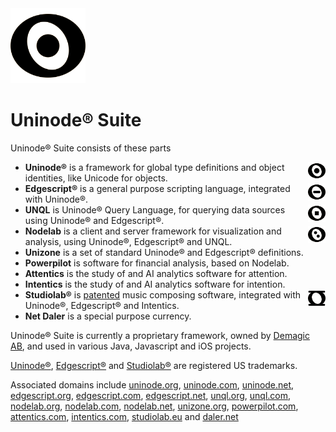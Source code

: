 <img src="uninode400sq.png" alt="Uninode logotype" height="120" width="120"/>

# Uninode® Suite

Uninode® Suite consists of these parts
* <div><img src="uninode400sq.png" alt="Uninode logotype" height="28" width="28" align="right"/><strong>Uninode®</strong> is a framework for global type definitions and object identities, like Unicode for objects.</div>
* <div><img src="edgescript400sq.png" alt="Edgescript logotype" height="28" width="28" align="right"/><strong>Edgescript®</strong> is a general purpose scripting language, integrated with Uninode®.</div>
* <div><img src="unql400sq.png" alt="UNQL logotype" height="28" width="28" align="right"/><strong>UNQL</strong> is Uninode® Query Language, for querying data sources using Uninode® and Edgescript®.</div>
* <div><img src="nodelab400sq.png" alt="Nodelab logotype" height="28" width="28" align="right"/><strong>Nodelab</strong> is a client and server framework for visualization and analysis, using Uninode®, Edgescript® and UNQL.</div>
* **Unizone** is a set of standard Uninode® and Edgescript® definitions.
* **Powerpilot** is software for financial analysis, based on Nodelab.
* **Attentics** is the study of and AI analytics software for attention.
* **Intentics** is the study of and AI analytics software for intention.
* <div><img src="studiolab400sq.png" alt="Studiolab logotype" height="28" width="28" align="right"/><strong>Studiolab®</strong> is <a href="https://patents.google.com/patent/US9378718B1/en" target="_blank">patented</a> music composing software, integrated with Uninode®, Edgescript® and Intentics.</div>
* **Net Daler** is a special purpose currency.

Uninode® Suite is currently a proprietary framework, owned by 
<a href="http://www.demagic.com" target="_blank">Demagic AB</a>, and used in various 
Java, Javascript and iOS projects.

<a href="https://trademarks.justia.com/780/37/uninode-78037205.html" target="_blank">Uninode®</a>,
<a href="https://trademarks.justia.com/858/04/edgescript-85804038.html" target="_blank">Edgescript®</a> and
<a href="https://trademarks.justia.com/783/92/studiolab-78392947.html" target="_blank">Studiolab®</a> 
are registered US trademarks.

Associated domains include
<a href="https://uninode.org" target="_blank">uninode.org</a>,
<a href="https://uninode.com" target="_blank">uninode.com</a>,
<a href="https://uninode.net" target="_blank">uninode.net</a>,
<a href="https://edgescript.org" target="_blank">edgescript.org</a>,
<a href="https://edgescript.com" target="_blank">edgescript.com</a>,
<a href="https://edgescript.net" target="_blank">edgescript.net</a>,
<a href="https://unql.org" target="_blank">unql.org</a>,
<a href="https://unql.com" target="_blank">unql.com</a>,
<a href="https://nodelab.org" target="_blank">nodelab.org</a>,
<a href="https://nodelab.com" target="_blank">nodelab.com</a>,
<a href="https://nodelab.net" target="_blank">nodelab.net</a>,
<a href="https://unizone.org" target="_blank">unizone.org</a>,
<a href="https://powerpilot.com" target="_blank">powerpilot.com</a>,
<a href="https://attentics.com" target="_blank">attentics.com</a>,
<a href="https://intentics.com" target="_blank">intentics.com</a>,
<a href="https://studiolab.eu" target="_blank">studiolab.eu</a> and
<a href="https://www.daler.net" target="_blank">daler.net</a>
